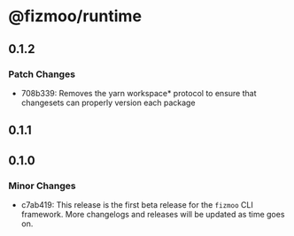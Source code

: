 # @fizmoo/runtime

## 0.1.2

### Patch Changes

- 708b339: Removes the yarn workspace\* protocol to ensure that changesets can properly version each package

## 0.1.1

## 0.1.0

### Minor Changes

- c7ab419: This release is the first beta release for the `fizmoo` CLI framework. More changelogs and releases will be updated as time goes on.
